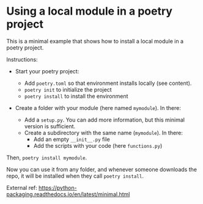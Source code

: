 # Using a local module in a poetry project

This is a minimal example that shows how to install a local module in a poetry project.

Instructions:

* Start your poetry project:
  * Add `poetry.toml` so that environment installs locally (see content).
  * `poetry init` to initialize the project
  * `poetry install` to install the environment

* Create a folder with your module (here named `mymodule`). In there:
  * Add a `setup.py`. You can add more information, but this minimal version is sufficient.
  * Create a subdirectory with the same name (`mymodule`). In there:
    * Add an empty `__init__.py` file
    * Add the scripts with your code (here `functions.py`)

Then, `poetry install mymodule`.

Now you can use it from any folder, and whenever someone downloads the repo, it will be installed when they call `poetry install`.

External ref: https://python-packaging.readthedocs.io/en/latest/minimal.html